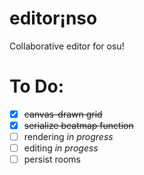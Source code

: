 # editor¡nso

Collaborative editor for osu!

# To Do:
- [x] ~~canvas-drawn grid~~ 
- [x] ~~serialize beatmap function~~ 
- [ ] rendering _in progress_
- [ ] editing _in progess_
- [ ] persist rooms
